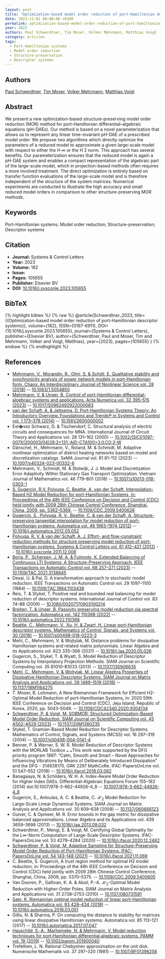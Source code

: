 ```yaml
---
layout: post
title: "Optimization-based model order reduction of port-Hamiltonian descriptor systems"
date: 2023-11-01 00:00:00 +0100
permalink: optimization-based-model-order-reduction-of-port-hamiltonian-descriptor-systems
year: 2023
authors: Paul Schwerdtner, Tim Moser, Volker Mehrmann, Matthias Voigt
category: articles
tags:
  - Port-Hamiltonian systems
  - Model order reduction
  - Structure-preservation
  - Descriptor systems
---
```

 
## Authors
[Paul Schwerdtner](authors/paul-schwerdtner), [Tim Moser](authors/tim-moser), [Volker Mehrmann](authors/volker-mehrmann), [Matthias Voigt](authors/matthias-voigt)
 
## Abstract
We present a new optimization-based structure-preserving model order reduction (MOR) method for port-Hamiltonian differential–algebraic equations (pH-DAEs). Our method is based on a novel parameterization that allows us to represent any linear time-invariant pH-DAE of a prescribed model order. We propose two algorithms which directly optimize the parameters of a reduced model to approximate a given large-scale model with respect to either the H ∞ or the H 2 norm. This approach has several benefits. Our parameterization ensures that the reduced model is again a pH-DAE system and enables a compact representation of the algebraic part of the large-scale model, which in projection-based methods often requires a more involved treatment. The direct optimization is entirely based on transfer function evaluations of the large-scale model and is therefore independent of the structure of the system matrices. Numerical experiments are conducted to illustrate the high accuracy and small reduced model orders in comparison to other structure-preserving MOR methods.
 
## Keywords
Port-Hamiltonian systems; Model order reduction; Structure-preservation; Descriptor systems
 
## Citation
- **Journal:** Systems &amp; Control Letters
- **Year:** 2023
- **Volume:** 182
- **Issue:** 
- **Pages:** 105655
- **Publisher:** Elsevier BV
- **DOI:** [10.1016/j.sysconle.2023.105655](https://doi.org/10.1016/j.sysconle.2023.105655)
 
## BibTeX
{% highlight bibtex %}
{% raw %}
@article{Schwerdtner_2023,
  title={{Optimization-based model order reduction of port-Hamiltonian descriptor systems}},
  volume={182},
  ISSN={0167-6911},
  DOI={10.1016/j.sysconle.2023.105655},
  journal={Systems &amp; Control Letters},
  publisher={Elsevier BV},
  author={Schwerdtner, Paul and Moser, Tim and Mehrmann, Volker and Voigt, Matthias},
  year={2023},
  pages={105655}
}
{% endraw %}
{% endhighlight %}
 
## References
- [Mehrmann, V., Morandin, R., Olmi, S. & Schöll, E. Qualitative stability and synchronicity analysis of power network models in port-Hamiltonian form. Chaos: An Interdisciplinary Journal of Nonlinear Science vol. 28 (2018)](qualitative-stability-and-synchronicity-analysis-of-power-network-models-in-port-hamiltonian-form) -- [10.1063/1.5054850](https://doi.org/10.1063/1.5054850)
- [Mehrmann, V. & Unger, B. Control of port-Hamiltonian differential-algebraic systems and applications. Acta Numerica vol. 32 395–515 (2023)](control-of-port-hamiltonian-differential-algebraic-systems-and-applications) -- [10.1017/S0962492922000083](https://doi.org/10.1017/S0962492922000083)
- [van der Schaft, A. & Jeltsema, D. Port-Hamiltonian Systems Theory: An Introductory Overview. Foundations and Trends® in Systems and Control vol. 1 173–378 (2014)](port-hamiltonian-systems-theory-an-introductory-overview-journal) -- [10.1561/2600000002](https://doi.org/10.1561/2600000002)
- Est�vez Schwarz, D. & Tischendorf, C. Structural analysis of electric circuits and consequences for MNA. International Journal of Circuit Theory and Applications vol. 28 131–162 (2000) -- [10.1002/(SICI)1097-007X(200003/04)28:2<131::AID-CTA100>3.0.CO;2-W](https://doi.org/10.1002/(SICI)1097-007X(200003/04)28:2<131::AID-CTA100>3.0.CO;2-W)
- Dänschel, H., Mehrmann, V., Roland, M. & Schmidt, M. Adaptive nonlinear optimization of district heating networks based on model and discretization catalogs. SeMA Journal vol. 81 81–112 (2023) -- [10.1007/s40324-023-00332-6](https://doi.org/10.1007/s40324-023-00332-6)
- Mehrmann, V., Schmidt, M. & Stolwijk, J. J. Model and Discretization Error Adaptivity Within Stationary Gas Transport Optimization. Vietnam Journal of Mathematics vol. 46 779–801 (2018) -- [10.1007/s10013-018-0303-1](https://doi.org/10.1007/s10013-018-0303-1)
- [S. Gugercin, R.V. Polyuga, C. Beattie, A. van der Schaft, Interpolation-Based H2 Model Reduction for port-Hamiltonian Systems, in: Proceedings of the 48h IEEE Conference on Decision and Control (CDC) held jointly with 2009 28th Chinese Control Conference, Shanghai, China, 2009, pp. 5362–5369.](interpolation-based-amp-x210c-lt-inf-gt-2-lt-inf-gt-model-reduction-for-port-hamiltonian-systems) -- [10.1109/CDC.2009.5400626](https://doi.org/10.1109/CDC.2009.5400626)
- [Gugercin, S., Polyuga, R. V., Beattie, C. & van der Schaft, A. Structure-preserving tangential interpolation for model reduction of port-Hamiltonian systems. Automatica vol. 48 1963–1974 (2012)](structure-preserving-tangential-interpolation-for-model-reduction-of-port-hamiltonian-systems) -- [10.1016/j.automatica.2012.05.052](https://doi.org/10.1016/j.automatica.2012.05.052)
- [Polyuga, R. V. & van der Schaft, A. J. Effort- and flow-constraint reduction methods for structure preserving model reduction of port-Hamiltonian systems. Systems &amp; Control Letters vol. 61 412–421 (2012)](effort-and-flow-constraint-reduction-methods-for-structure-preserving-model-reduction-of-port-hamiltonian-systems) -- [10.1016/j.sysconle.2011.12.008](https://doi.org/10.1016/j.sysconle.2011.12.008)
- [Borja, P., Scherpen, J. M. A. & Fujimoto, K. Extended Balancing of Continuous LTI Systems: A Structure-Preserving Approach. IEEE Transactions on Automatic Control vol. 68 257–271 (2023)](extended-balancing-of-continuous-lti-systems-a-structure-preserving-approach) -- [10.1109/TAC.2021.3138645](https://doi.org/10.1109/TAC.2021.3138645)
- Desai, U. & Pal, D. A transformation approach to stochastic model reduction. IEEE Transactions on Automatic Control vol. 29 1097–1100 (1984) -- [10.1109/TAC.1984.1103438](https://doi.org/10.1109/TAC.1984.1103438)
- Reis, T. & Stykel, T. Positive real and bounded real balancing for model reduction of descriptor systems. International Journal of Control vol. 83 74–88 (2009) -- [10.1080/00207170903100214](https://doi.org/10.1080/00207170903100214)
- [Breiten, T. & Unger, B. Passivity preserving model reduction via spectral factorization. Automatica vol. 142 110368 (2022)](passivity-preserving-model-reduction-via-spectral-factorization) -- [10.1016/j.automatica.2022.110368](https://doi.org/10.1016/j.automatica.2022.110368)
- [Beattie, C., Mehrmann, V., Xu, H. & Zwart, H. Linear port-Hamiltonian descriptor systems. Mathematics of Control, Signals, and Systems vol. 30 (2018)](linear-port-hamiltonian-descriptor-systems) -- [10.1007/s00498-018-0223-3](https://doi.org/10.1007/s00498-018-0223-3)
- Mehl, C., Mehrmann, V. & Wojtylak, M. Distance problems for dissipative Hamiltonian systems and related matrix polynomials. Linear Algebra and its Applications vol. 623 335–366 (2021) -- [10.1016/j.laa.2020.05.026](https://doi.org/10.1016/j.laa.2020.05.026)
- Gugercin, S., Stykel, T. & Wyatt, S. Model Reduction of Descriptor Systems by Interpolatory Projection Methods. SIAM Journal on Scientific Computing vol. 35 B1010–B1033 (2013) -- [10.1137/130906635](https://doi.org/10.1137/130906635)
- [Mehl, C., Mehrmann, V. & Wojtylak, M. Linear Algebra Properties of Dissipative Hamiltonian Descriptor Systems. SIAM Journal on Matrix Analysis and Applications vol. 39 1489–1519 (2018)](linear-algebra-properties-of-dissipative-hamiltonian-descriptor-systems) -- [10.1137/18M1164275](https://doi.org/10.1137/18M1164275)
- T. Moser, B. Lohmann, A New Riemannian Framework for Efficient H2-Optimal Model Reduction of port-Hamiltonian Systems, in: 2020 59th IEEE Conference on Decision and Control (CDC), Jeju Island, Republic of Korea, 2020, pp. 5043–5049. -- [10.1109/CDC42340.2020.9304134](https://doi.org/10.1109/CDC42340.2020.9304134)
- [Schwerdtner, P. & Voigt, M. SOBMOR: Structured Optimization-Based Model Order Reduction. SIAM Journal on Scientific Computing vol. 45 A502–A529 (2023)](sobmor-structured-optimization-based-model-order-reduction) -- [10.1137/20M1380235](https://doi.org/10.1137/20M1380235)
- Stykel, T. Gramian-Based Model Reduction for Descriptor Systems. Mathematics of Control, Signals, and Systems (MCSS) vol. 16 297–319 (2004) -- [10.1007/s00498-004-0141-4](https://doi.org/10.1007/s00498-004-0141-4)
- Benner, P. & Werner, S. W. R. Model Reduction of Descriptor Systems with the MORLAB Toolbox ⁎ ⁎This work was supported by the DFG priority program 1897: “Calm, Smooth and Smart – Novel Approaches for Influencing Vibrations by Means of Deliberately Introduced Dissipation” and the DFG - 314838170, GRK 2297 MathCoRe. IFAC-PapersOnLine vol. 51 547–552 (2018) -- [10.1016/j.ifacol.2018.03.092](https://doi.org/10.1016/j.ifacol.2018.03.092)
- Banagaaya, N. & Schilders, W. H. A. Index-Aware Model Order Reduction for Higher Index DAEs. Differential-Algebraic Equations Forum 155–182 (2014) doi:10.1007/978-3-662-44926-4_8 -- [10.1007/978-3-662-44926-4_8](https://doi.org/10.1007/978-3-662-44926-4_8)
- Gugercin, S., Antoulas, A. C. & Beattie, C. $\mathcal{H}_2$ Model Reduction for Large-Scale Linear Dynamical Systems. SIAM Journal on Matrix Analysis and Applications vol. 30 609–638 (2008) -- [10.1137/060666123](https://doi.org/10.1137/060666123)
- Guiver, C. & Opmeer, M. R. Error bounds in the gap metric for dissipative balanced approximations. Linear Algebra and its Applications vol. 439 3659–3698 (2013) -- [10.1016/j.laa.2013.09.032](https://doi.org/10.1016/j.laa.2013.09.032)
- Schwerdtner, P., Mengi, E. & Voigt, M. Certifying Global Optimality for the L∞-Norm Computation of Large-Scale Descriptor Systems. IFAC-PapersOnLine vol. 53 4279–4284 (2020) -- [10.1016/j.ifacol.2020.12.2482](https://doi.org/10.1016/j.ifacol.2020.12.2482)
- [Schwerdtner, P. & Voigt, M. Adaptive Sampling for Structure-Preserving Model Order Reduction of Port-Hamiltonian Systems. IFAC-PapersOnLine vol. 54 143–148 (2021)](adaptive-sampling-for-structure-preserving-model-order-reduction-of-port-hamiltonian-systems) -- [10.1016/j.ifacol.2021.11.069](https://doi.org/10.1016/j.ifacol.2021.11.069)
- C. Beattie, S. Gugercin, A trust region method for optimal H2 model reduction, in: Proceedings of the 48h IEEE Conference on Decision and Control (CDC) held jointly with 2009 28th Chinese Control Conference, Shanghai, China, 2009, pp. 5370–5375. -- [10.1109/CDC.2009.5400605](https://doi.org/10.1109/CDC.2009.5400605)
- Van Dooren, P., Gallivan, K. A. & Absil, P.-A. $\mathcal{H}_2$-Optimal Model Reduction with Higher-Order Poles. SIAM Journal on Matrix Analysis and Applications vol. 31 2738–2753 (2010) -- [10.1137/080731591](https://doi.org/10.1137/080731591)
- [Sato, K. Riemannian optimal model reduction of linear port-Hamiltonian systems. Automatica vol. 93 428–434 (2018)](riemannian-optimal-model-reduction-of-linear-port-hamiltonian-systems) -- [10.1016/j.automatica.2018.03.051](https://doi.org/10.1016/j.automatica.2018.03.051)
- Gillis, N. & Sharma, P. On computing the distance to stability for matrices using linear dissipative Hamiltonian systems. Automatica vol. 85 113–121 (2017) -- [10.1016/j.automatica.2017.07.047](https://doi.org/10.1016/j.automatica.2017.07.047)
- [Hauschild, S.-A., Marheineke, N. & Mehrmann, V. Model reduction techniques for port‐Hamiltonian differential‐algebraic systems. PAMM vol. 19 (2019)](model-reduction-techniques-for-port-hamiltonian-differential-algebraic-systems) -- [10.1002/pamm.201900040](https://doi.org/10.1002/pamm.201900040)
- Trefethen, L. N. Rational Chebyshev approximation on the unit disk. Numerische Mathematik vol. 37 297–320 (1981) -- [10.1007/BF01398258](https://doi.org/10.1007/BF01398258)

